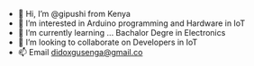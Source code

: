 - 👋 Hi, I’m @gipushi    from  Kenya
- 👀 I’m interested in  Arduino  programming  and  Hardware  in IoT
- 🌱 I’m currently learning ... Bachalor  Degre in Electronics 
- 💞️ I’m looking to collaborate on  Developers in IoT
- 📫 Email    didoxgusenga@gmail.co
<!---
gipushi/gipushi is a ✨ special ✨ repository because its `README.md` (this file) appears on your GitHub profile.
You can click the Preview link to take a look at your changes.
--->
